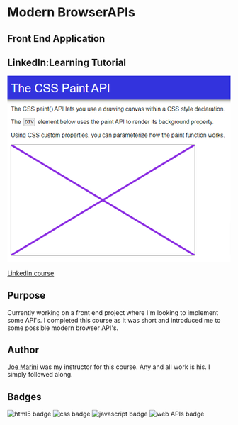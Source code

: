 # Modern BrowserAPIs

## Front End Application

## LinkedIn:Learning Tutorial

![app-img](./app-img.png)

[LinkedIn course](https://www.linkedin.com/learning/javascript-modern-browser-apis/building-apps-with-modern-javascript?autoplay=true)

## Purpose

Currently working on a front end project where I'm looking to implement some API's. I completed this course as it was short and introduced me to some possible modern browser API's.

## Author

[Joe Marini](https://www.linkedin.com/learning/instructors/joe-marini) was my instructor for this course. Any and all work is his. I simply followed along.

## Badges

![html5 badge](https://img.shields.io/badge/HTML-5-darkblue)
![css badge](https://img.shields.io/badge/CSS-3-darkblue)
![javascript badge](https://img.shields.io/badge/language-javascript-darkblue)
![web APIs badge](https://img.shields.io/badge/Web-API's-darkblue)

